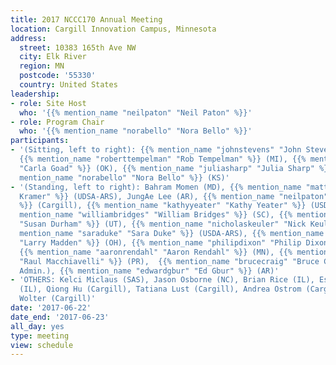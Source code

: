```yaml
---
title: 2017 NCCC170 Annual Meeting
location: Cargill Innovation Campus, Minnesota
address:
  street: 10383 165th Ave NW
  city: Elk River
  region: MN
  postcode: '55330'
  country: United States
leadership:
- role: Site Host
  who: '{{% mention_name "neilpaton" "Neil Paton" %}}'
- role: Program Chair
  who: '{{% mention_name "norabello" "Nora Bello" %}}'
participants:
- '(Sitting, left to right): {{% mention_name "johnstevens" "John Stevens" %}} (UT),
  {{% mention_name "roberttempelman" "Rob Tempelman" %}} (MI), {{% mention_name "carlagoad"
  "Carla Goad" %}} (OK), {{% mention_name "juliasharp" "Julia Sharp" %}} (SC), {{%
  mention_name "norabello" "Nora Bello" %}} (KS)'
- '(Standing, left to right): Bahram Momen (MD), {{% mention_name "mattkramer" "Matt
  Kramer" %}} (UDSA-ARS), JungAe Lee (AR), {{% mention_name "neilpaton" "Neil Paton"
  %}} (Cargill), {{% mention_name "kathyyeater" "Kathy Yeater" %}} (USDA-ARS); {{%
  mention_name "williambridges" "William Bridges" %}} (SC), {{% mention_name "susandurham"
  "Susan Durham" %}} (UT), {{% mention_name "nicholaskeuler" "Nick Keuler" %}} (WI),  {{%
  mention_name "saraduke" "Sara Duke" %}} (USDA-ARS), {{% mention_name "larrymadden"
  "Larry Madden" %}} (OH), {{% mention_name "philipdixon" "Philip Dixon" %}} (IA),
  {{% mention_name "aaronrendahl" "Aaron Rendahl" %}} (MN), {{% mention_name "raulmacchiavelli"
  "Raul Macchiavelli" %}} (PR),  {{% mention_name "brucecraig" "Bruce Craig" %}} (IN,
  Admin.), {{% mention_name "edwardgbur" "Ed Gbur" %}} (AR)'
- 'OTHERS: Kelci Miclaus (SAS), Jason Osborne (NC), Brian Rice (IL), Esperanza Shenstone
  (IL), Qiong Hu (Cargill), Tatiana Lust (Cargill), Andrea Ostrom (Cargill), Travis
  Wolter (Cargill)'
date: '2017-06-22'
date_end: '2017-06-23'
all_day: yes
type: meeting
view: schedule
---
```

